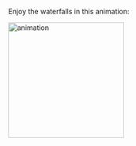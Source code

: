 
Enjoy the waterfalls in this animation:

[<img src="https://img.youtube.com/vi/jYvWoY-DiJE/0.jpg" title="animation" width="234">](https://youtu.be/jYvWoY-DiJE)
